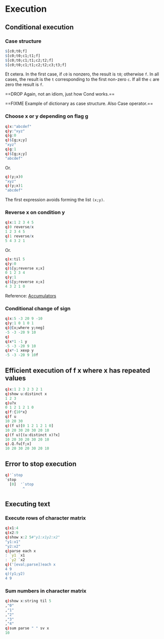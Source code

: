 # Execution



## Conditional execution

### Case structure

```q
$[c0;t0;f]
$[c0;t0;c1;t1;f]
$[c0;t0;c1;t1;c2;t2;f]
$[c0;t0;c1;t1;c2;t2;c3;t3;f]
```

Et cetera.
In the first case, if `c0` is nonzero, the result is `t0`; otherwise `f`.
In all cases, the result is the `t` corresponding to the first non-zero `c`.
If all the `c` are zero the result is `f`.

==DROP Again, not an idiom, just how Cond works.==

==FIXME Example of dictionary as case structure. Also Case operator.==


### Choose x or y depending on flag g

```q
q)x:"abcdef"
q)y:"xyz"
q)g:0
q)$[g;x;y]
"xyz"
q)g:1
q)$[g;x;y]
"abcdef"
```

Or.

```q
q)(y;x)0
"xyz"
q)(y;x)1
"abcdef"
```

The first expression avoids forming the list `(x;y)`.



### Reverse x on condition y

```q
q)x:1 2 3 4 5
q)0 reverse/x
1 2 3 4 5
q)1 reverse/x
5 4 3 2 1
```

Or.

```q
q)x:til 5
q)y:0
q)$[y;reverse x;x]
0 1 2 3 4
q)y:1
q)$[y;reverse x;x]
4 3 2 1 0
```

<i class="far fa-hand-point-right"></i>
Reference: [Accumulators](https://code.kx.com/v2/ref/accumulators)


### Conditional change of sign

```q
q)x:5 -3 20 9 -10
q)y:1 0 1 0 1
q)@[x;where y;neg]
-5 -3 -20 9 10
q)
q)x*1 -1 y
-5 -3 -20 9 10
q)x*-1 xexp y
-5 -3 -20 9 10f
```



## Efficient execution of f x where x has repeated values

```q
q)x:1 2 3 2 3 2 1
q)show u:distinct x
1 2 3
q)u?x
0 1 2 1 2 1 0
q)f:{10*x}
q)f u
10 20 30
q)(f u)[0 1 2 1 2 1 0]
10 20 30 20 30 20 10
q)(f u)[(u:distinct x)?x]
10 20 30 20 30 20 10
q).Q.fu[f;x]
10 20 30 20 30 20 10
```


## Error to stop execution

```q
q)'`stop
'stop
  [0]  '`stop
        ^
```


## Executing text

### Execute rows of character matrix

```q
q)x1:4
q)x2:9
q)show x:2 5#"y1:x1y2:x2"
"y1:x1"
"y2:x2"
q)parse each x
: `y1 `x1
: `y2 `x2
q)('[eval;parse])each x
4 9
q)(y1;y2)
4 9
```


### Sum numbers in character matrix

```q
q)show x:string til 5
,"0"
,"1"
,"2"
,"3"
,"4"
q)sum parse " " sv x
10
```


